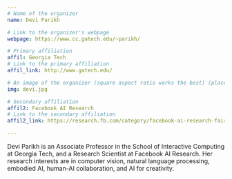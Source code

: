 ```yaml
---
# Name of the organizer
name: Devi Parikh

# Link to the organizer's webpage
webpage: https://www.cc.gatech.edu/~parikh/

# Primary affiliation
affil: Georgia Tech
# Link to the primary affiliation
affil_link: http://www.gatech.edu/

# An image of the organizer (square aspect ratio works the best) (place in the `assets/img/organizers` directory)
img: devi.jpg

# Secondary affiliation
affil2: Facebook AI Research
# Link to the secondary affiliation
affil2_link: https://research.fb.com/category/facebook-ai-research-fair/

---
```


Devi Parikh is an Associate Professor in the School of Interactive Computing at Georgia Tech, and a Research Scientist at Facebook AI Research. Her research interests are in computer vision, natural language processing, embodied AI, human-AI collaboration, and AI for creativity.
